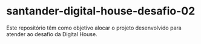 # santander-digital-house-desafio-02
Este repositório têm como objetivo alocar o projeto desenvolvido para atender ao desafio da Digital House. 
